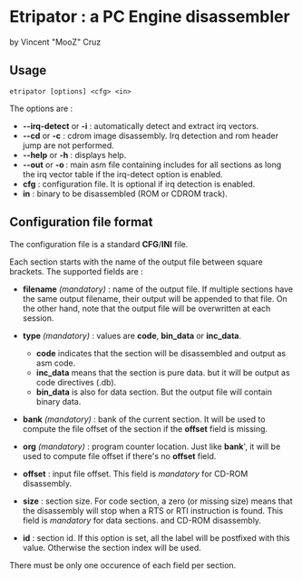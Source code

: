 # Etripator : a PC Engine disassembler
by Vincent "MooZ" Cruz

## Usage
```
etripator [options] <cfg> <in>
```
The options are :
* **--irq-detect** or **-i** : automatically detect and extract irq vectors.
* **--cd** or **-c** : cdrom image disassembly. Irq detection and rom header jump are not performed.
* **--help** or **-h** : displays help.
* **--out** or **-o <file>** : main asm file containing includes for all sections as long the irq vector table if the irq-detect  option is enabled.
* **cfg** :  configuration file. It is optional if irq detection is enabled. 
* **in** : binary to be disassembled (ROM or CDROM track).

## Configuration file format

The configuration file is a standard **CFG**/**INI** file.

Each section starts with the name of the output file between square
brackets. The supported fields are :
 * **filename** *(mandatory)* : name of the output file. If multiple sections have the same output filename, their output will be appended to that file. On the other hand, note that the output file will be overwritten at each session.
 
 * **type** *(mandatory)* : values are **code**, **bin_data** or **inc_data**.
	* **code** indicates that the section will be disassembled and output as asm code.
    * **inc_data** means that the section is pure data. but it will be output as code directives (.db).
    * **bin_data** is also for data section. But the output file will contain binary data.
    
 * **bank** *(mandatory)* : bank of the current section. It will be used to compute the file offset of the section if the **offset** field is missing.
 
 
 * **org**  *(mandatory)* : program counter location. Just like **bank**', it will be used to compute file offset if there's  no **offset** field.
 
 
 * **offset**  : input file offset. This field is *mandatory* for CD-ROM disassembly.
 
 
 * **size** : section size. For code section, a zero (or missing size) means that the disassembly will stop when a RTS or RTI instruction is found. This field is *mandatory* for data sections. and CD-ROM disassembly.
 
 
 * **id** : section id. If this option is set, all the label will be postfixed with this value. Otherwise the section index will be used.

There must be only one occurence of each field per section.
